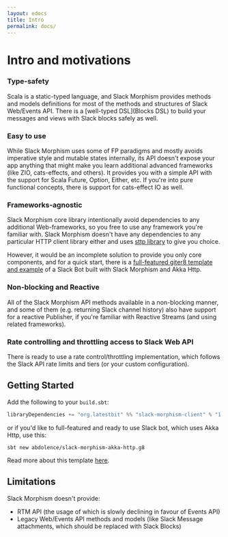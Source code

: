 ```yaml
---
layout: edocs
title: Intro
permalink: docs/
---
```

# Intro and motivations

### Type-safety
Scala is a static-typed language, and Slack Morphism provides methods and models definitions for most of 
the methods and structures of Slack Web/Events API.
There is a [well-typed DSL](Blocks DSL) to build your messages and views with Slack blocks safely as well. 
 
### Easy to use
While Slack Morphism uses some of FP paradigms and mostly avoids imperative style and mutable states internally, 
its API doesn't expose your app anything that might make you learn additional advanced frameworks (like ZIO, cats-effects, and others).
It provides you with a simple API with the support for Scala Future, Option, Either, etc.
If you're into pure functional concepts, there is support for cats-effect IO as well.

### Frameworks-agnostic
Slack Morphism core library intentionally avoid dependencies to any additional Web-frameworks, so 
you free to use any framework you're familiar with.
Slack Morphism doesn't have any dependencies to any particular HTTP client library either 
and uses [sttp library](https://github.com/softwaremill/sttp) to give you choice.

However, it would be an incomplete solution to provide you only core components, and for a quick start, 
there is a [full-featured giter8 template and example](https://github.com/abdolence/slack-morphism-akka-http.g8) 
of a Slack Bot built with Slack Morphism and Akka Http. 

### Non-blocking and Reactive
All of the Slack Morphism API methods available in a non-blocking manner, and 
some of them (e.g. returning Slack channel history) also have support for a reactive Publisher,
 if you're familiar with Reactive Streams (and using related frameworks).
 
### Rate controlling and throttling access to Slack Web API
There is ready to use a rate control/throttling implementation, 
which follows the Slack API rate limits and tiers (or your custom configuration).

## Getting Started
Add the following to your `build.sbt`:

```scala
libraryDependencies += "org.latestbit" %% "slack-morphism-client" % "1.2.0"
```

or if you'd like to full-featured and ready to use Slack bot, which uses Akka Http, use this:

```
sbt new abdolence/slack-morphism-akka-http.g8
```
Read more about this template [here](akka-http).

## Limitations

Slack Morphism doesn't provide:
- RTM API (the usage of which is slowly declining in favour of Events API)
- Legacy Web/Events API methods and models (like Slack Message attachments, which should be replaced with Slack Blocks)

